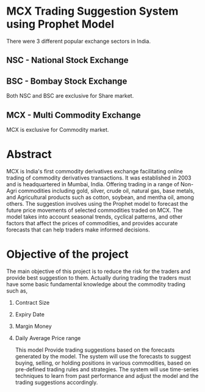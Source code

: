 # MCX Trading Suggestion System using Prophet Model

There were 3 different popular exchange sectors in India.
## NSC - National Stock Exchange
## BSC - Bombay Stock Exchange
  Both NSC and BSC are exclusive for Share market.
## MCX - Multi Commodity Exchange 
  MCX is exclusive for Commodity market.

# Abstract
MCX is India's first commodity derivatives exchange facilitating online trading of commodity derivatives transactions.  It was established in 2003 and is headquartered in Mumbai, India.  Offering trading in a range of Non-Agri commodities including gold, silver, crude oil, natural gas, base metals, and Agricultural products such as cotton, soybean, and mentha oil, among others.  The suggestion involves using the Prophet model to forecast the future price movements of selected commodities traded on MCX. The model takes into account seasonal trends, cyclical patterns, and other factors that affect the prices of commodities, and provides accurate forecasts that can help traders make informed decisions.

# Objective of the project
The main objective of this project is to reduce the risk for the traders and provide best suggestion to them.
Actually during trading the traders must have some basic fundamental knowledge about the commodity trading such as,
1. Contract Size
2. Expiry Date
3. Margin Money
4. Daily Average Price range

   This model Provide trading suggestions based on the forecasts generated by the model. The system will use the forecasts to suggest buying, selling, or holding positions in various commodities, based on pre-defined trading rules and strategies.
The system will use time-series techniques to learn from past performance and adjust the model and the trading suggestions accordingly. 




